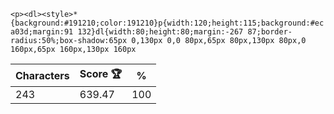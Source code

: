 `<p><dl><style>*{background:#191210;color:191210}p{width:120;height:115;background:#eca03d;margin:91 132}dl{width:80;height:80;margin:-267 87;border-radius:50%;box-shadow:65px 0,130px 0,0 80px,65px 80px,130px 80px,0 160px,65px 160px,130px 160px`

| Characters | Score 🏆 | %   |
| ---------- | -------- | --- |
| 243        | 639.47   | 100 |
